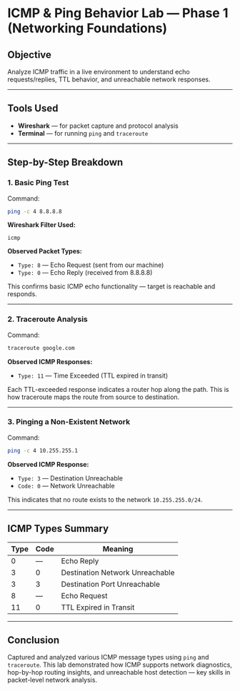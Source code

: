 # ICMP & Ping Behavior Lab — Phase 1 (Networking Foundations)

## Objective
Analyze ICMP traffic in a live environment to understand echo requests/replies, TTL behavior, and unreachable network responses.

---

## Tools Used
- **Wireshark** — for packet capture and protocol analysis
- **Terminal** — for running `ping` and `traceroute`

---

## Step-by-Step Breakdown

### 1. Basic Ping Test

Command:
```bash
ping -c 4 8.8.8.8
```

**Wireshark Filter Used:**
```wireshark
icmp
```

**Observed Packet Types:**
- `Type: 8` — Echo Request (sent from our machine)
- `Type: 0` — Echo Reply (received from 8.8.8.8)

This confirms basic ICMP echo functionality — target is reachable and responds.

---

### 2. Traceroute Analysis

Command:
```bash
traceroute google.com
```

**Observed ICMP Responses:**
- `Type: 11` — Time Exceeded (TTL expired in transit)

Each TTL-exceeded response indicates a router hop along the path. This is how traceroute maps the route from source to destination.

---

### 3. Pinging a Non-Existent Network

Command:
```bash
ping -c 4 10.255.255.1
```

**Observed ICMP Response:**
- `Type: 3` — Destination Unreachable  
- `Code: 0` — Network Unreachable

This indicates that no route exists to the network `10.255.255.0/24`.

---

## ICMP Types Summary

| Type | Code | Meaning                        |
|------|------|--------------------------------|
| 0    | —    | Echo Reply                     |
| 3    | 0    | Destination Network Unreachable|
| 3    | 3    | Destination Port Unreachable   |
| 8    | —    | Echo Request                   |
| 11   | 0    | TTL Expired in Transit         |

---

## Conclusion

Captured and analyzed various ICMP message types using `ping` and `traceroute`. This lab demonstrated how ICMP supports network diagnostics, hop-by-hop routing insights, and unreachable host detection — key skills in packet-level network analysis.
